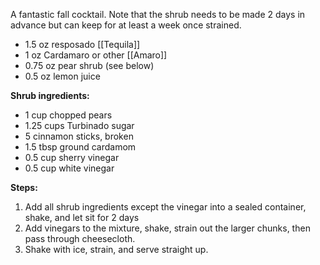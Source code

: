 A fantastic fall cocktail. Note that the shrub needs to be made 2 days in advance but can keep for at least a week once strained.

* 1.5 oz resposado [[Tequila]]
* 1 oz Cardamaro or other [[Amaro]]
* 0.75 oz pear shrub (see below)
* 0.5 oz lemon juice

**Shrub ingredients:**

* 1 cup chopped pears
* 1.25 cups Turbinado sugar
* 5 cinnamon sticks, broken
* 1.5 tbsp ground cardamom
* 0.5 cup sherry vinegar
* 0.5 cup white vinegar

**Steps:**

1. Add all shrub ingredients except the vinegar into a sealed container, shake, and let sit for 2 days
1. Add vinegars to the mixture, shake, strain out the larger chunks, then pass through cheesecloth.
1. Shake with ice, strain, and serve straight up.
